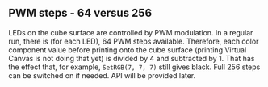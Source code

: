## PWM steps - 64 versus 256

LEDs on the cube surface are controlled by PWM modulation.
In a regular run, there is (for each LED), 64 PWM steps available.
Therefore, each color component value before printing onto the cube surface (printing Virtual Canvas is not doing that yet) is divided by 4 and subtracted by 1.
That has the effect that, for example, `SetRGB(7, 7, 7)` still gives black.
Full 256 steps can be switched on if needed. API will be provided later.

